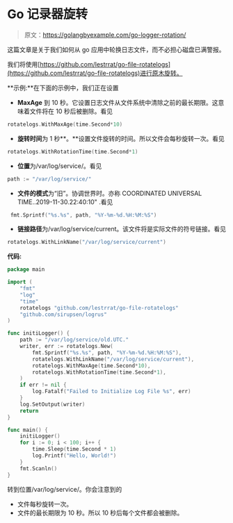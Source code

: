 # Go 记录器旋转

> 原文：<https://golangbyexample.com/go-logger-rotation/>

这篇文章是关于我们如何从 go 应用中轮换日志文件，而不必担心磁盘已满警报。

我们将使用[https://github.com/lestrrat/go-file-rotatelogs](https://github.com/lestrrat/go-file-rotatelogs)进行原木旋转。

**示例:**在下面的示例中，我们正在设置

*   **MaxAge** 到 10 秒。它设置日志文件从文件系统中清除之前的最长期限。这意味着文件将在 10 秒后被删除。看见

```go
rotatelogs.WithMaxAge(time.Second*10)
```

*   **旋转时间**为 1 秒**。**设置文件旋转的时间。所以文件会每秒旋转一次。看见

```go
rotatelogs.WithRotationTime(time.Second*1)
```

*   **位置**为/var/log/service/。看见

```go
path := "/var/log/service/"
```

*   **文件的模式**为“旧”。协调世界时。亦称 COORDINATED UNIVERSAL TIME..2019-11-30.22:40:10" .看见

```go
 fmt.Sprintf("%s.%s", path, "%Y-%m-%d.%H:%M:%S")
```

*   **链接路径**为/var/log/service/current。该文件将是实际文件的符号链接。看见

```go
rotatelogs.WithLinkName("/var/log/service/current")
```

**代码:**

```go
package main

import (
    "fmt"
    "log"
    "time"
    rotatelogs "github.com/lestrrat/go-file-rotatelogs"
    "github.com/sirupsen/logrus"
)

func initiLogger() {
    path := "/var/log/service/old.UTC."
    writer, err := rotatelogs.New(
        fmt.Sprintf("%s.%s", path, "%Y-%m-%d.%H:%M:%S"),
        rotatelogs.WithLinkName("/var/log/service/current"),
        rotatelogs.WithMaxAge(time.Second*10),
        rotatelogs.WithRotationTime(time.Second*1),
    )
    if err != nil {
        log.Fatalf("Failed to Initialize Log File %s", err)
    }
    log.SetOutput(writer)
    return
}

func main() {
    initiLogger()
    for i := 0; i < 100; i++ {
        time.Sleep(time.Second * 1)
        log.Printf("Hello, World!")
    }
    fmt.Scanln()
}
```

转到位置/var/log/service/。你会注意到的

*   文件每秒旋转一次。
*   文件的最长期限为 10 秒。所以 10 秒后每个文件都会被删除。